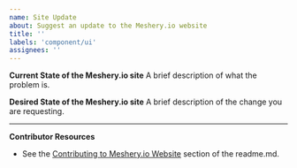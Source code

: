 ```yaml
---
name: Site Update
about: Suggest an update to the Meshery.io website
title: ''
labels: 'component/ui'
assignees: ''
---
```

**Current State of the Meshery.io site**
A brief description of what the problem is.

**Desired State of the Meshery.io site**
A brief description of the change you are requesting.

---
**Contributor Resources**
- See the [Contributing to Meshery.io Website](https://github.com/layer5io/meshery.io#contributing-to-the-mesheryio-website) section of the readme.md.
